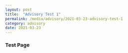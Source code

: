 ```yaml
---
layout: post
title:  "Advisory Test 1"
permalink: /media/advisory/2021-03-23-advisory-test-1
category: advisory
date: 2021-03-23
---
```


### Test Page
